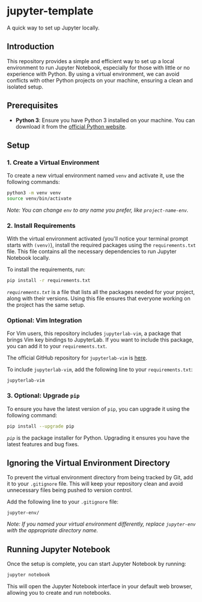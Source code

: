 # jupyter-template

A quick way to set up Jupyter locally.

## Introduction

This repository provides a simple and efficient way to set up a local environment to run Jupyter Notebook, especially for those with little or no experience with Python. By using a virtual environment, we can avoid conflicts with other Python projects on your machine, ensuring a clean and isolated setup.

## Prerequisites

- **Python 3**: Ensure you have Python 3 installed on your machine. You can download it from the [official Python website](https://www.python.org/downloads/).

## Setup

### 1. Create a Virtual Environment

To create a new virtual environment named `venv` and activate it, use the following commands:

```bash
python3 -m venv venv
source venv/bin/activate
```

*Note: You can change `env` to any name you prefer, like `project-name-env`.*

### 2. Install Requirements

With the virtual environment activated (you'll notice your terminal prompt starts with `(venv)`), install the required packages using the `requirements.txt` file. This file contains all the necessary dependencies to run Jupyter Notebook locally.

To install the requirements, run:

```bash
pip install -r requirements.txt
```

*`requirements.txt`* is a file that lists all the packages needed for your project, along with their versions. Using this file ensures that everyone working on the project has the same setup.

### Optional: Vim Integration

For Vim users, this repository includes `jupyterlab-vim`, a package that brings Vim key bindings to JupyterLab. If you want to include this package, you can add it to your `requirements.txt`.

The official GitHub repository for `jupyterlab-vim` is [here](https://github.com/jupyterlab-contrib/jupyterlab-vim).

To include `jupyterlab-vim`, add the following line to your `requirements.txt`:

```
jupyterlab-vim
```

### 3. Optional: Upgrade `pip`

To ensure you have the latest version of `pip`, you can upgrade it using the following command:

```bash
pip install --upgrade pip
```

*`pip`* is the package installer for Python. Upgrading it ensures you have the latest features and bug fixes.

## Ignoring the Virtual Environment Directory

To prevent the virtual environment directory from being tracked by Git, add it to your `.gitignore` file. This will keep your repository clean and avoid unnecessary files being pushed to version control.

Add the following line to your `.gitignore` file:

```
jupyter-env/
```

*Note: If you named your virtual environment differently, replace `jupyter-env` with the appropriate directory name.*

## Running Jupyter Notebook

Once the setup is complete, you can start Jupyter Notebook by running:

```bash
jupyter notebook
```

This will open the Jupyter Notebook interface in your default web browser, allowing you to create and run notebooks.
